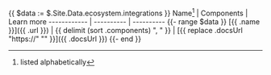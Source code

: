 {{ $data := $.Site.Data.ecosystem.integrations }}
Name[^1] | Components |  Learn more
------------ | ---------- |  ----------
{{- range $data }}
[{{ .name }}]({{ .url }}) | {{ delimit (sort .components) ", " }} | [{{ replace .docsUrl "https://" "" }}]({{ .docsUrl }})
{{- end }}

[^1]: listed alphabetically
